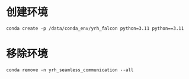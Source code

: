 # 创建环境
```shell
conda create -p /data/conda_env/yrh_falcon python=3.11 python==3.11
```

# 移除环境
```shell
conda remove -n yrh_seamless_communication --all
```
